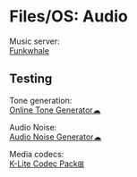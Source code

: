 # Files/OS: Audio

Music server:  
[Funkwhale](https://funkwhale.audio/)

## Testing

Tone generation:  
[Online Tone Generator☁](https://www.szynalski.com/tone-generator/)

Audio Noise:  
[Audio Noise Generator☁](https://www.random.org/audio-noise/)

Media codecs:  
[K-Lite Codec Pack⊞](https://codecguide.com/about_kl.htm)
